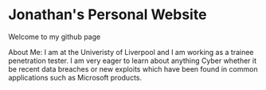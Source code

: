 # Jonathan's Personal Website
Welcome to my github page 

About Me:
I am at the Univeristy of Liverpool and I am working as a trainee penetration tester. I am very eager to learn about anything Cyber whether it be recent data breaches or new exploits which have been found in common applications such as Microsoft products.

